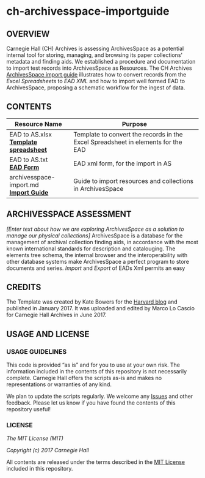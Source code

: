 # ch-archivesspace-importguide

## OVERVIEW
Carnegie Hall (CH) Archives is assessing ArchivesSpace as a potential internal tool for storing, managing, and browsing its paper collections' metadata and finding aids. We established a procedure and documentation to import test records into ArchivesSpace as Resources. The CH Archives [ArchivesSpace import guide](https://github.com/marcolock/archivesspace-importguide/blob/master/archivesspace-import.md) illustrates how to convert  records from the *Excel Spreadsheets* to *EAD XML* and how to import well formed EAD to ArchivesSpace, proposing a schematic workflow for the ingest of data.

## CONTENTS

| Resource Name         | Purpose           |
| ------------- |-------------|
|EAD to AS.xlsx<br/>**[Template spreadsheet](https://github.com/marcolock/archivesspace-importguide/blob/master/EAD%20to%20AS.xlsx)**      | Template to convert the records in the Excel Spreadsheet in <c> elements for the EAD|
|EAD to AS.txt<br/>**[EAD Form](https://github.com/marcolock/archivesspace-importguide/blob/master/EAD%20to%20AS.txt)**      | EAD xml form, for the import in AS |
|archivesspace-import.md<br/>**[Import Guide](https://github.com/marcolock/archivesspace-importguide/blob/master/archivesspace-import.md)**|Guide to import resources and collections in ArchivesSpace|


## ARCHIVESSPACE ASSESSMENT

*[Enter text about how we are exploring ArchivesSpace as a solution to manage our physical collections]*
ArchivesSpace is a database for the management of archival collection finding aids, in accordance with the most known international standards for description and catalouging. The elements tree schema, the internal browser and the interoperability with other database systems make ArchivesSpace a perfect program to store documents and series. *Import* and *Export* of EADs Xml permits an easy 

## CREDITS
The Template was created by Kate Bowers for the [Harvard blog](https://blogs.harvard.edu/archivaldescription/2017/01/26/spreadsheet_to_ead_to_as/) and published in January 2017.  It was uploaded and edited by Marco Lo Cascio for Carnegie Hall Archives in June 2017. 

## USAGE AND LICENSE
### USAGE GUIDELINES
This code is provided “as is” and for you to use at your own risk. The information included in the contents of this repository is not necessarily complete. Carnegie Hall offers the scripts as-is and makes no representations or warranties of any kind.

We plan to update the scripts regularly. We welcome any [Issues](https://github.com/CarnegieHall/ch-archivesspace-importguide/issues) and other feedback. Please let us know if you have found the contents of this repository useful!

### LICENSE
_The MIT License (MIT)_

_Copyright (c) 2017 Carnegie Hall_

All contents are released under the terms described in the [MIT License](https://github.com/CarnegieHall/quality-control/blob/master/LICENSE) included in this repository.
